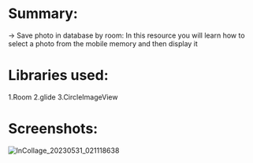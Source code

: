 
# Summary:
-> Save photo in database by room: 
In this resource you will learn how to select a photo from the mobile memory and then display it

# Libraries used:
1.Room
2.glide 
3.CircleImageView

# Screenshots:

![InCollage_20230531_021118638](https://github.com/MohammadSadeghMehrafzoon/SavePhotoInDatabase/assets/78638521/2bc6909c-6cd3-4752-b1c1-eb7b024bbcd3)







